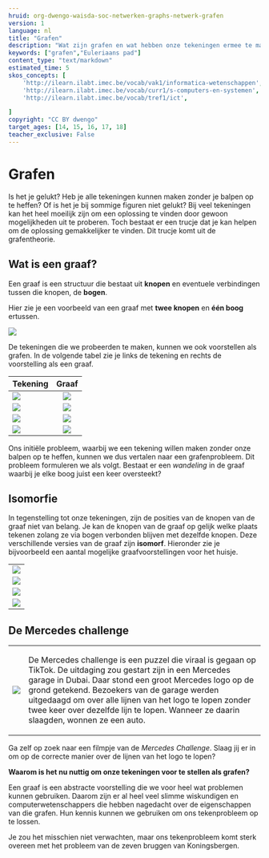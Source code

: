 ```yaml
---
hruid: org-dwengo-waisda-soc-netwerken-graphs-netwerk-grafen
version: 1
language: nl
title: "Grafen"
description: "Wat zijn grafen en wat hebben onze tekeningen ermee te maken?"
keywords: ["grafen","Euleriaans pad"]
content_type: "text/markdown"
estimated_time: 5
skos_concepts: [
    'http://ilearn.ilabt.imec.be/vocab/vak1/informatica-wetenschappen', 
    'http://ilearn.ilabt.imec.be/vocab/curr1/s-computers-en-systemen',
    'http://ilearn.ilabt.imec.be/vocab/tref1/ict',

]
copyright: "CC BY dwengo"
target_ages: [14, 15, 16, 17, 18]
teacher_exclusive: False
---
```


# Grafen

Is het je gelukt? Heb je alle tekeningen kunnen maken zonder je balpen op te heffen? Of is het je bij sommige figuren niet gelukt? Bij veel tekeningen kan het heel moeilijk zijn om een oplossing te vinden door gewoon mogelijkheden uit te proberen. Toch bestaat er een trucje dat je kan helpen om de oplossing gemakkelijker te vinden. Dit trucje komt uit de grafentheorie. 


<div class="dwengo-content sideinfo">
<h2 class="title">Wat is een graaf?</h2>
<div class="content">
Een graaf is een structuur die bestaat uit <strong>knopen</strong> en eventuele verbindingen tussen die knopen, de <strong>bogen</strong>.
</div>
</div>

Hier zie je een voorbeeld van een graaf met **twee knopen** en **één boog** ertussen.

![](img/simple_twonode.svg)

De tekeningen die we probeerden te maken, kunnen we ook voorstellen als grafen. In de volgende tabel zie je links de tekening en rechts de voorstelling als een graaf.

| Tekening | Graaf |
|-|:-:|
| ![](img/euler1.svg) | ![](img/euler1_graph.svg) |
| ![](img/euler2.svg) | ![](img/euler2_graph.svg) |
| ![](img/euler3.svg) | ![](img/euler3_graph.svg) |
| ![](img/euler4.svg) | ![](img/euler4_graph.svg) |


Ons initiële probleem, waarbij we een tekening willen maken zonder onze balpen op te heffen, kunnen we dus vertalen naar een grafenprobleem. Dit probleem formuleren we als volgt. Bestaat er een *wandeling* in de graaf waarbij je elke boog juist een keer oversteekt?

<div class="dwengo-content sideinfo">
    <h2 class="title">Isomorfie</h2>
    <div class="content">
        In tegenstelling tot onze tekeningen, zijn de posities van de knopen van de graaf niet van belang. Je kan de knopen van de graaf op gelijk welke plaats tekenen zolang ze via bogen verbonden blijven met dezelfde knopen. Deze verschillende versies van de graaf zijn <strong>isomorf</strong>. Hieronder zie je bijvoorbeeld een aantal mogelijke graafvoorstellingen voor het huisje.
        <table>
            <tr><td><img src="img/euler1_graph.svg"></img></td></tr>
            <tr><td><img src="img/euler1_graph_var2.svg"></img></td></tr>
            <tr><td><img src="img/euler1_graph_var3.svg"></img></td></tr>
            <tr><td><img src="img/euler1_graph_var4.svg"></img></td></tr>
        </table>
    </div>
</div>


<div class="dwengo-content sideinfo">
<h2 class="title">De Mercedes challenge</h2>
<div class="content">
<table>
<tr>
<td><img src="img/Mercedes-Benz_free_logo.svg"></td>
<td><p>De Mercedes challenge is een puzzel die viraal is gegaan op TikTok. De uitdaging zou gestart zijn in een Mercedes garage in Dubai. Daar stond een groot Mercedes logo op de grond getekend. Bezoekers van de garage werden uitgedaagd om over alle lijnen van het logo te lopen zonder twee keer over dezelfde lijn te lopen. Wanneer ze daarin slaagden, wonnen ze een auto. </p></td>
</tr>
</table>

<p>Ga zelf op zoek naar een filmpje van de <em>Mercedes Challenge</em>. Slaag jij er in om op de correcte manier over de lijnen van het logo te lopen?</p>
</div>
</div>


**Waarom is het nu nuttig om onze tekeningen voor te stellen als grafen?**


Een graaf is een abstracte voorstelling die we voor heel wat problemen kunnen gebruiken. Daarom zijn er al heel veel slimme wiskundigen en computerwetenschappers die hebben nagedacht over de eigenschappen van die grafen. Hun kennis kunnen we gebruiken om ons tekenprobleem op te lossen.

Je zou het misschien niet verwachten, maar ons tekenprobleem komt sterk overeen met het probleem van de zeven bruggen van Koningsbergen.
